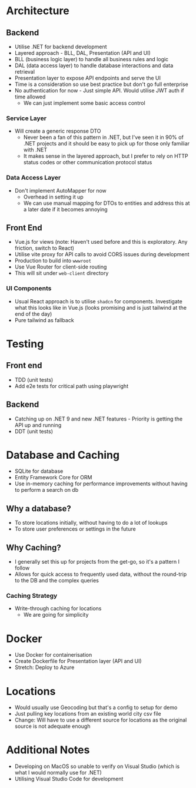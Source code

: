 # Architecture

## Backend

- Utilise .NET for backend development
- Layered approach - BLL, DAL, Presentation (API and UI)
- BLL (business logic layer) to handle all business rules and logic
- DAL (data access layer) to handle database interactions and data retrieval
- Presentation layer to expose API endpoints and serve the UI
- Time is a consideration so use best practice but don't go full enterprise
- No authentication for now - Just simple API. Would utilise JWT auth if time allowed
  - We can just implement some basic access control

### Service Layer

- Will create a generic response DTO
  - Never been a fan of this pattern in .NET, but I've seen it in 90% of .NET projects and it should be easy to pick up for those only familiar with .NET
  - It makes sense in the layered approach, but I prefer to rely on HTTP status codes or other communication protocol status


### Data Access Layer

- Don't implement AutoMapper for now
  - Overhead in setting it up 
  - We can use manual mapping for DTOs to entities and address this at a later date if it becomes annoying

## Front End

- Vue.js for views (note: Haven't used before and this is exploratory. Any friction, switch to React)
- Utilise vite proxy for API calls to avoid CORS issues during development
- Production to build into `wwwroot`
- Use Vue Router for client-side routing
- This will sit under `web-client` directory

### UI Components

- Usual React approach is to utilise `shadcn` for components. Investigate what this looks like in Vue.js (looks promising and is just tailwind at the end of the day)
- Pure tailwind as fallback

# Testing

## Front end

- TDD (unit tests)
- Add e2e tests for critical path using playwright

## Backend

- Catching up on .NET 9 and new .NET features - Priority is getting the API up and running
- DDT (unit tests)

# Database and Caching

- SQLite for database 
- Entity Framework Core for ORM
- Use in-memory caching for performance improvements without having to perform a search on db

## Why a database?

- To store locations initially, without having to do a lot of lookups
- To store user preferences or settings in the future

## Why Caching?

- I generally set this up for projects from the get-go, so it's a pattern I follow
- Allows for quick access to frequently used data, without the round-trip to the DB and the complex queries

### Caching Strategy

- Write-through caching for locations
  - We are going for simplicity

# Docker

- Use Docker for containerisation
- Create Dockerfile for Presentation layer (API and UI)
- Stretch: Deploy to Azure

# Locations

- Would usually use Geocoding but that's a config to setup for demo
- Just pulling key locations from an existing world city csv file
- Change: Will have to use a different source for locations as the original source is not adequate enough


# Additional Notes

- Developing on MacOS so unable to verify on Visual Studio (which is what I would normally use for .NET)
- Utilising Visual Studio Code for development
